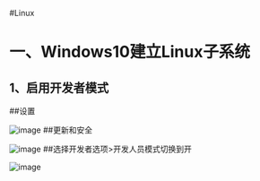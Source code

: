 #Linux

一、Windows10建立Linux子系统
===
1、启用开发者模式
---
##设置

![image](https://user-images.githubusercontent.com/48665991/126938547-fc695405-296d-404c-a508-5a5ebfddc436.png)
##更新和安全

![image](https://user-images.githubusercontent.com/48665991/126939167-514384f1-dcac-47e0-9720-f0fdeda7d87b.png)
##选择开发者选项>开发人员模式切换到开

![image](https://user-images.githubusercontent.com/48665991/126939238-f8ba8549-62ba-4ca3-aa1e-693081554aa1.png)



